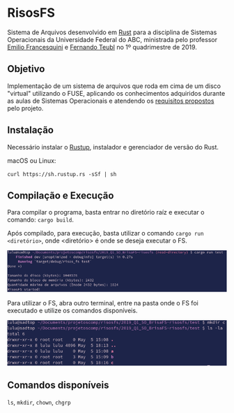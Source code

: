 # RisosFS

Sistema de Arquivos desenvolvido em [Rust](https://www.rust-lang.org/) para a disciplina de Sistemas Operacionais da Universidade Federal do ABC, ministrada pelo professor [Emilio Francesquini](http://professor.ufabc.edu.br/~e.francesquini/) e [Fernando Teubl](http://professor.ufabc.edu.br/~fernando.teubl/) no 1º quadrimestre de 2019.

## Objetivo

Implementação de um sistema de arquivos que roda em cima de um disco "virtual" utilizando o FUSE, aplicando os conhecimentos adquiridos durante as aulas de Sistemas Operacionais e atendendo os [requisitos propostos](https://github.com/ufabc-bcc/2019_Q1_SO_BrisaFS-risosfs) pelo projeto.

## Instalação

Necessário instalar o [Rustup](https://www.rust-lang.org/learn/get-started), instalador e gerenciador de versão do Rust.

macOS ou Linux:
```
curl https://sh.rustup.rs -sSf | sh
```

## Compilação e Execução

Para compilar o programa, basta entrar no diretório raíz e executar o comando: `cargo build`.

Após compilado, para execução, basta utilizar o comando `cargo run <diretório>`, onde <diretório> é onde se deseja executar o FS.

![Execução do RisosFS](./runrisos.png)

Para utilizar o FS, abra outro terminal, entre na pasta onde o FS foi executado e utilize os comandos disponíveis.

![ls RisosFS](./lsrisos.png)

## Comandos disponíveis

`ls`, `mkdir`, `chown`, `chgrp`